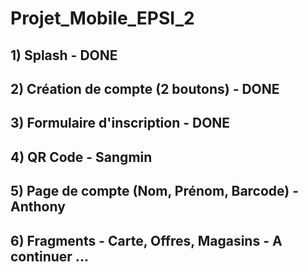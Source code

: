 # Projet_Mobile_EPSI_2

## 1) Splash - DONE
## 2) Création de compte (2 boutons) - DONE
## 3) Formulaire d'inscription - DONE
## 4) QR Code - Sangmin
## 5) Page de compte (Nom, Prénom, Barcode) - Anthony
## 6) Fragments - Carte, Offres, Magasins - A continuer ...

